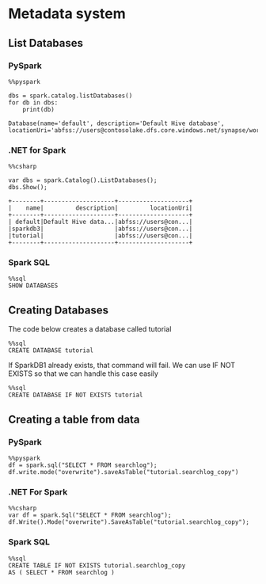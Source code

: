 # Metadata system

## List Databases

### PySpark

```
%%pyspark

dbs = spark.catalog.listDatabases()
for db in dbs:
    print(db)
```

```
Database(name='default', description='Default Hive database', locationUri='abfss://users@contosolake.dfs.core.windows.net/synapse/workspaces/saveenrws18/warehouse')
```

### .NET for Spark

```
%%csharp

var dbs = spark.Catalog().ListDatabases();
dbs.Show();
```

```
+--------+--------------------+--------------------+
|    name|         description|         locationUri|
+--------+--------------------+--------------------+
| default|Default Hive data...|abfss://users@con...|
|sparkdb3|                    |abfss://users@con...|
|tutorial|                    |abfss://users@con...|
+--------+--------------------+--------------------+
```

### Spark SQL

```
%%sql
SHOW DATABASES
```

## Creating Databases

The code below creates a database called tutorial

```
%%sql
CREATE DATABASE tutorial
```

If SparkDB1 already exists, that command will fail. We can use IF NOT EXISTS so that we can handle this case easily

```
%%sql
CREATE DATABASE IF NOT EXISTS tutorial
```


## Creating a table from data


### PySpark

```
%%pyspark
df = spark.sql("SELECT * FROM searchlog");
df.write.mode("overwrite").saveAsTable("tutorial.searchlog_copy")
```

### .NET For Spark

```
%%csharp
var df = spark.Sql("SELECT * FROM searchlog");
df.Write().Mode("overwrite").SaveAsTable("tutorial.searchlog_copy");
```

### Spark SQL

```
%%sql
CREATE TABLE IF NOT EXISTS tutorial.searchlog_copy
AS ( SELECT * FROM searchlog )
```

